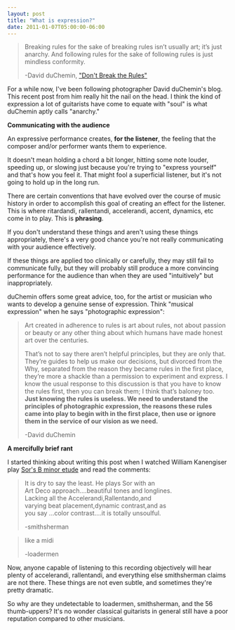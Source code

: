 ```yaml
---
layout: post
title: "What is expression?"
date: 2011-01-07T05:00:00-06:00
---
```



> Breaking rules for the sake of breaking rules isn’t usually art; it’s just anarchy. And following rules for the sake of following rules is just mindless conformity.
> 
> -David duChemin, <a href="http://www.pixelatedimage.com/blog/2011/01/dont-break-the-rules/">"Don't Break the Rules"</a>
 


For a while now, I've been following photographer David duChemin's blog. This recent post from him really hit the nail on the head. I think the kind of expression a lot of guitarists have come to equate with "soul" is what duChemin aptly calls "anarchy."


**Communicating with the audience**


An expressive performance creates, **for the listener**, the feeling that the composer and/or performer wants them to experience.

It doesn't mean holding a chord a bit longer, hitting some note louder, speeding up, or slowing just because you're trying to "express yourself" and that's how you feel it. That might fool a superficial listener, but it's not going to hold up in the long run.


There are certain conventions that have evolved over the course of music history in order to accomplish this goal of creating an effect for the listener. This is where ritardandi, rallentandi, accelerandi, accent, dynamics, etc come in to play. This is **phrasing**.


If you don't understand these things and aren't using these things appropriately, there's a very good chance you're not really communicating with your audience effectively.


If these things are applied too clinically or carefully, they may still fail to communicate fully, but they will probably still produce a more convincing performance for the audience than when they are used "intuitively" but inappropriately. 


duChemin offers some great advice, too, for the artist or musician who wants to develop a genuine sense of expression. Think "musical expression" when he says "photographic expression":


> Art created in adherence to rules is art about rules, not about passion or beauty or any other thing about which humans have made honest art over the centuries. 
>
> That’s not to say there aren’t helpful principles, but they are only that. They’re guides to help us make our decisions, but divorced from the Why, separated from the reason they became rules in the first place, they’re more a shackle than a permission to experiment and express. I know the usual response to this discussion is that you have to know the rules first, then you can break them; I think that’s baloney too. **Just knowing the rules is useless. We need to understand the principles of photographic expression, the reasons these rules came into play to begin with in the first place, then use or ignore them in the service of our vision as we need.**
>
>  -David duChemin


**A mercifully brief rant**


I started thinking about writing this post when I watched William Kanengiser play <a href="http://www.youtube.com/watch?v=yiIjg_Gw98c">Sor's B minor etude</a> and read the comments:

> It is dry to﻿ say the least. He plays Sor with an  
> Art Deco approach....beautiful tones and longlines.  
> Lacking all the Accelerandi,Rallentando,and  
> varying beat placement,dynamic contrast,and as  
> you say ...color contrast....it is totally unsoulful.  
>
> -smithsherman 

 

> like a midi  
>
> -loadermen


Now, anyone capable of listening to this recording objectively will hear plenty of accelerandi,  rallentandi, and everything else smithsherman claims are not there. These things are not even subtle, and sometimes they're pretty dramatic. 




So why are they undetectable to loadermen, smithsherman, and the 56 thumb-uppers? It's no wonder classical guitarists in general still have a poor reputation compared to other musicians. 









